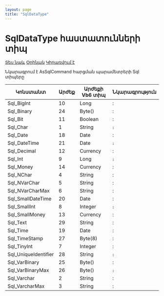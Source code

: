 ```yaml
---
layout: page
title: "SqlDataType"
---
```

# SqlDataType հաստատունների տիպ 

[Տես նաև](../Functions/AsSqlCommand.md) [Օրինակ](../Examples/AsSqlCommand.md)  [Կիրառվում է](../Functions/AsSqlParameter.md)

 Նկարագրում է AsSqlCommand հարցման պարամետրերի Sql տիպերը

| Կոնստանտ| Արժեք | Արժեքի Vb6 տիպ | Նկարագրություն |
|--|--|--|--|
| Sql_BigInt          |10| Long     |:|
| Sql_Binary          |24| Byte()   |:|
| Sql_Bit             |11| Boolean  |:|
| Sql_Char            |1|  String   |։| 
| Sql_Date            |18| Date     |:|
| Sql_DateTime        |21| Date     |։|
| Sql_Decimal         |12| Currency |:|
| Sql_Int             |9|  Long     |։|
| Sql_Money           |14| Currency |:|
| Sql_NChar           |4|  String   |:|
| Sql_NVarChar        |5|  String   |:|
| Sql_NVarCharMax     |6|  String   |:|
| Sql_SmallDateTime   |20| Date     |:|
| Sql_SmallInt        |8|  Integer  |։|
| Sql_SmallMoney      |13| Currency |:|
| Sql_Text            |29| String   |:|
| Sql_Time            |19| Date     |:|
| Sql_TimeStamp       |27| Byte(8)  |:|
| Sql_TinyInt         |7|  Integer  |:| 
| Sql_UniqueIdentifier|28| String   |։|
| Sql_VarBinary       |25| Byte()   |:|
| Sql_VarBinaryMax    |26| Byte()   |։|
| Sql_Varchar         |2|  String   |:|
| Sql_VarcharMax      |3|  String   |:|
